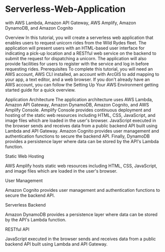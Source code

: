 # Serverless-Web-Application
with AWS Lambda, Amazon API Gateway, AWS Amplify, Amazon DynamoDB, and Amazon Cognito

Overview
In this tutorial, you will create a serverless web application that enables users to request unicorn rides from the Wild Rydes fleet. The application will present users with an HTML-based user interface for indicating a pick-up location and a RESTful web service on the backend to submit the request for dispatching a unicorn. The application will also provide facilities for users to register with the service and log in before requesting rides.
Prerequisites
To complete this tutorial, you will need an AWS account, AWS CLI installed, an account with ArcGIS to add mapping to your app, a text editor, and a web browser. If you don't already have an AWS account, you can follow the Setting Up Your AWS Environment getting started guide for a quick overview.

Application Architecture
The application architecture uses AWS Lambda, Amazon API Gateway, Amazon DynamoDB, Amazon Cognito, and AWS Amplify Console. Amplify Console provides continuous deployment and hosting of the static web resources including HTML, CSS, JavaScript, and image files which are loaded in the user's browser. JavaScript executed in the browser sends and receives data from a public backend API built using Lambda and API Gateway. Amazon Cognito provides user management and authentication functions to secure the backend API. Finally, DynamoDB provides a persistence layer where data can be stored by the API's Lambda function.


Static Web Hosting

AWS Amplify hosts static web resources including HTML, CSS, JavaScript, and image files which are loaded in the user's browser.

User Management

Amazon Cognito provides user management and authentication functions to secure the backend API.

Serverless Backend

Amazon DynamoDB provides a persistence layer where data can be stored by the API's Lambda function.

RESTful API

JavaScript executed in the browser sends and receives data from a public backend API built using Lambda and API Gateway.
